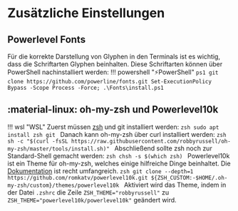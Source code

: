 # Zusätzliche Einstellungen

## Powerlevel Fonts
Für die korrekte Darstellung von Glyphen in den Terminals ist es wichtig, dass die Schriftarten Glyphen beinhalten. Diese Schriftarten können über PowerShell nachinstalliert werden:
!!! powershell ":zap:PowerShell"
    ```ps1
    git clone https://github.com/powerline/fonts.git
    Set-ExecutionPolicy Bypass -Scope Process -Force; .\Fonts\install.ps1
    ```

## :material-linux: oh-my-zsh und Powerlevel10k

!!! wsl "WSL"
    Zuerst müssen [zsh](https://www.zsh.org/) und git installiert werden:
    ```zsh
    sudo apt install zsh git
    ```
    Danach kann oh-my-zsh über curl installiert werden:
    ```zsh
    sh -c "$(curl -fsSL https://raw.githubusercontent.com/robbyrussell/oh-my-zsh/master/tools/install.sh)"
    ```
    Abschließend sollte zsh noch zur Standard-Shell gemacht werden:
    ```zsh
    chsh -s $(which zsh)
    ```
    Powerlevel10k ist ein Theme für oh-my-zsh, welches einige hilfreiche Dinge beinhaltet. Die [Dokumentation](https://github.com/romkatv/powerlevel10k) ist recht umfangreich.
    ```zsh
    git clone --depth=1 https://github.com/romkatv/powerlevel10k.git ${ZSH_CUSTOM:-$HOME/.oh-my-zsh/custom}/themes/powerlevel10k
    ```
    Aktiviert wird das Theme, indem in der Datei `.zshrc` die Zeile `ZSH_THEME="robbyrussell"` zu `ZSH_THEME="powerlevel10k/powerlevel10k"` geändert wird.
